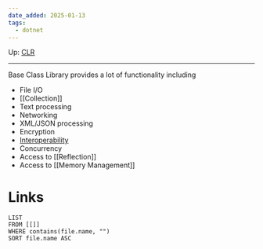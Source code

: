 ```yaml
---
date_added: 2025-01-13
tags:
  - dotnet
---
```

Up: [CLR](CLR.md)
___
 Base Class Library provides a lot of functionality including
 * File I/O
 * [[Collection]]
 * Text processing
 * Networking
 * XML/JSON processing
 * Encryption
 * [Interoperability](Interoperability.md)
 * Concurrency
 * Access to [[Reflection]]
 * Access to [[Memory Management]]
# Links
```dataview
LIST
FROM [[]]
WHERE contains(file.name, "")
SORT file.name ASC
```
